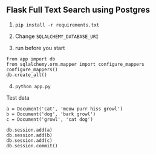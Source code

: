 Flask Full Text Search using Postgres
---

1. `pip install -r requirements.txt`

2. Change `SQLALCHEMY_DATABASE_URI`

3. run before you start
```
from app import db
from sqlalchemy.orm.mapper import configure_mappers
configure_mappers()
db.create_all()
```

4. `python app.py`

Test data
```
a = Document('cat', 'meow purr hiss growl')
b = Document('dog', 'bark growl')
c = Document('growl', 'cat dog')

db.session.add(a)
db.session.add(b)
db.session.add(c)
db.session.commit()
```
